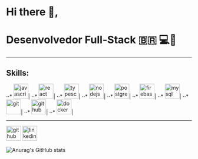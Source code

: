 # Hi there 👋,
# Desenvolvedor Full-Stack   :brazil:  💻📱

<hr>

## Skills: 
⋅⋅* <img src="https://cdn.jsdelivr.net/npm/simple-icons@3.0.1/icons/javascript.svg" alt='javascript' height='40'>|
⋅⋅* <img src="https://cdn.jsdelivr.net/npm/simple-icons@3.0.1/icons/react.svg" alt='react' height='40'>|
⋅⋅* <img src="https://cdn.jsdelivr.net/npm/simple-icons@3.0.1/icons/typescript.svg" alt='typescript' height='40'>|
⋅⋅* <img src="https://cdn.jsdelivr.net/npm/simple-icons@3.0.1/icons/hashnode.svg" alt='nodejs' height='40'>|
⋅⋅* <img src="https://cdn.jsdelivr.net/npm/simple-icons@3.0.1/icons/postgresql.svg" alt='postgres' height='40'>|
⋅⋅* <img src="https://cdn.jsdelivr.net/npm/simple-icons@3.0.1/icons/firebase.svg" alt='firebase' height='40'>|
⋅⋅* <img src="https://cdn.jsdelivr.net/npm/simple-icons@3.0.1/icons/mysql.svg" alt='mysql' height='40'>|
⋅⋅* <img src="https://cdn.jsdelivr.net/npm/simple-icons@3.0.1/icons/git.svg" alt='git' height='40'>|
⋅⋅* <img src="https://cdn.jsdelivr.net/npm/simple-icons@3.0.1/icons/github.svg" alt='github' height='40'>|
⋅⋅* <img src="https://cdn.jsdelivr.net/npm/simple-icons@3.0.1/icons/docker.svg" alt='docker' height='40'>|

<hr>

[<img src='https://cdn.jsdelivr.net/npm/simple-icons@3.0.1/icons/github.svg' alt='github' height='40'>](https://github.com/davissbf)
[<img src='https://cdn.jsdelivr.net/npm/simple-icons@3.0.1/icons/linkedin.svg' alt='linkedin' height='40'>](https://www.linkedin.com/in/davi-souza-667497195/)  

![Anurag's GitHub stats](https://github-readme-stats.vercel.app/api?username=davissbf&show_icons=true&theme=dark)
